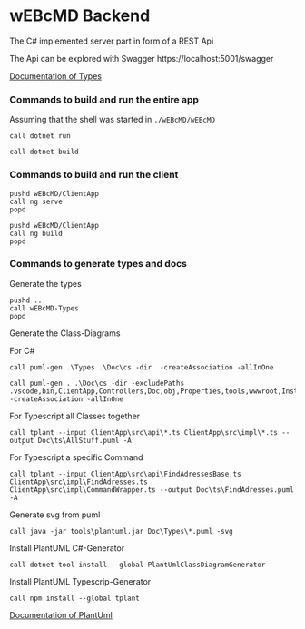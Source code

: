 # wEBcMD Backend

The C# implemented server part in form of a REST Api

The Api can be explored with Swagger https://localhost:5001/swagger

[Documentation of Types](./Types/README.md)

### Commands to build and run the entire app

Assuming that the shell was started in ```./wEBcMD/wEBcMD```

~~~~~~~~~~{cmd}
call dotnet run
~~~~~~~~~~~~~~~~
~~~~~~~~~~{cmd}
call dotnet build
~~~~~~~~~~~~~~~

### Commands to build and run the client
~~~~~~~~~~{cmd}
pushd wEBcMD/ClientApp
call ng serve
popd
~~~~~~~~~~~~~~~
~~~~~~~~~~{cmd}
pushd wEBcMD/ClientApp
call ng build
popd
~~~~~~~~~~~~~~~
### Commands to generate types and docs

Generate the types
~~~~~~~~~~{cmd}
pushd ..
call wEBcMD-Types
popd
~~~~~~~~~~~~~~~

Generate the Class-Diagrams

For C# 
~~~~~~~~~~{cmd}
call puml-gen .\Types .\Doc\cs -dir  -createAssociation -allInOne
~~~~~~~~~~~~~~~

~~~~~~~~~~{cmd}
call puml-gen . .\Doc\cs -dir -excludePaths .vscode,bin,ClientApp,Controllers,Doc,obj,Properties,tools,wwwroot,Install  -createAssociation -allInOne
~~~~~~~~~~~~~~~

For Typescript all Classes together
~~~~~~~~~~{cmd}
call tplant --input ClientApp\src\api\*.ts ClientApp\src\impl\*.ts --output Doc\ts\AllStuff.puml -A 
~~~~~~~~~~~~~~~

For Typescript a specific Command
~~~~~~~~~~{cmd}
call tplant --input ClientApp\src\api\FindAdressesBase.ts ClientApp\src\impl\FindAdresses.ts ClientApp\src\impl\CommandWrapper.ts --output Doc\ts\FindAdresses.puml -A
~~~~~~~~~~~~~~~

Generate svg from puml
~~~~~~~~~~{cmd}
call java -jar tools\plantuml.jar Doc\Types\*.puml -svg   
~~~~~~~~~~~~~~~

Install PlantUML C#-Generator
~~~~~~~~~~{cmd}
call dotnet tool install --global PlantUmlClassDiagramGenerator
~~~~~~~~~~~~~~~

Install PlantUML Typescrip-Generator
~~~~~~~~~~{cmd}
call npm install --global tplant
~~~~~~~~~~~~~~~

[Documentation of PlantUml](https://plantuml.com/de/)


